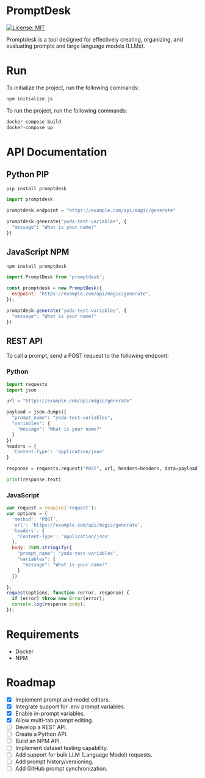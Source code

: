 # PromptDesk
[![License: MIT](https://img.shields.io/badge/License-MIT-yellow.svg)](https://opensource.org/licenses/MIT)

Promptdesk is a tool designed for effectively creating, organizing, and evaluating prompts and large language models (LLMs).

# Run
To initialize the project, run the following commands:
```sh
npm initialize.js
```

To run the project, run the following commands:
```sh
docker-compose build
docker-compose up
```

# API Documentation
## Python PIP
```sh
pip install promptdesk
```

```py
import promptdesk

promptdesk.endpoint = "https://example.com/api/magic/generate"

promptdesk.generate("yoda-test-variables", {
  "message": "What is your name?"
})
```

## JavaScript NPM
```sh
npm install promptdesk
```

```js
import PromptDesk from 'promptdesk';

const promptdesk = new PromptDesk({
  endpoint: "https://example.com/api/magic/generate",
});

promptdesk.generate("yoda-test-variables", {
  "message": "What is your name?"
})
```

## REST API
To call a prompt, send a POST request to the following endpoint:
### Python
```py
import requests
import json

url = "https://example.com/api/magic/generate"

payload = json.dumps({
  "prompt_name": "yoda-test-variables",
  "variables": {
    "message": "What is your name?"
  }
})
headers = {
  'Content-Type': 'application/json'
}

response = requests.request("POST", url, headers=headers, data=payload)

print(response.text)
```

### JavaScript
```js
var request = require('request');
var options = {
  'method': 'POST',
  'url': 'https://example.com/api/magic/generate',
  'headers': {
    'Content-Type': 'application/json'
  },
  body: JSON.stringify({
    "prompt_name": "yoda-test-variables",
    "variables": {
      "message": "What is your name?"
    }
  })

};
request(options, function (error, response) {
  if (error) throw new Error(error);
  console.log(response.body);
});
```

# Requirements
- Docker
- NPM

# Roadmap
- [x] Implement prompt and model editors.
- [x] Integrate support for .env prompt variables.
- [x] Enable in-prompt variables.
- [x] Allow multi-tab prompt editing.
- [ ] Develop a REST API.
- [ ] Create a Python API.
- [ ] Build an NPM API.
- [ ] Implement dataset testing capability.
- [ ] Add support for bulk LLM (Language Model) requests.
- [ ] Add prompt history/versioning.
- [ ] Add GitHub prompt synchronization.